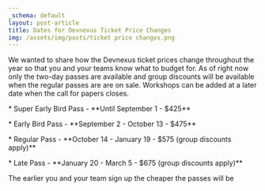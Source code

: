 ```yaml
---
_schema: default
layout: post-article
title: Dates for Devnexus Ticket Price Changes
img: /assets/img/posts/ticket price changes.png
---
```

We wanted to share how the Devnexus ticket prices change throughout the year so that you and your teams know what to budget for. As of right now only the two-day passes are available and group discounts will be available when the regular passes are are on sale. Workshops can be added at a later date when the call for papers closes.

\* Super Early Bird Pass - \*\*Until September 1 - $425\*\*

\* Early Bird Pass - \*\*September 2 - October 13 - $475\*\*

\* Regular Pass - \*\*October 14  - January 19 - $575 (group discounts apply)\*\*

\* Late Pass - \*\*January 20 - March 5 - $675 (group discounts apply)\*\*

The earlier you and your team sign up the cheaper the passes will be

&nbsp;